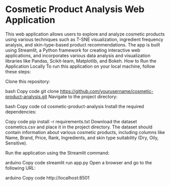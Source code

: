 # Cosmetic Product Analysis Web Application
This web application allows users to explore and analyze cosmetic products using various techniques such as T-SNE visualization, ingredient frequency analysis, and skin-type-based product recommendations. The app is built using Streamlit, a Python framework for creating interactive web applications, and incorporates various data analysis and visualization libraries like Pandas, Scikit-learn, Matplotlib, and Bokeh.
How to Run the Application Locally
To run this application on your local machine, follow these steps:

Clone this repository:

bash
Copy code
git clone https://github.com/yourusername/cosmetic-product-analysis.git
Navigate to the project directory:

bash
Copy code
cd cosmetic-product-analysis
Install the required dependencies:

Copy code
pip install -r requirements.txt
Download the dataset cosmetics.csv and place it in the project directory. The dataset should contain information about various cosmetic products, including columns like Name, Brand, Price, Rank, Ingredients, and skin type suitability (Dry, Oily, Sensitive).

Run the application using the Streamlit command:

arduino
Copy code
streamlit run app.py
Open a browser and go to the following URL:

arduino
Copy code
http://localhost:8501

